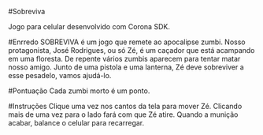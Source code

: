 #Sobreviva

Jogo para celular desenvolvido com Corona SDK.

#Enrredo SOBREVIVA é um jogo que remete ao apocalipse zumbi. Nosso protagonista, José Rodrigues, ou só Zé, é um caçador que está acampando em uma floresta. De repente vários zumbis aparecem para tentar matar nosso amigo. Junto de uma pistola e uma lanterna, Zé deve sobreviver a esse pesadelo, vamos ajudá-lo.

#Pontuação Cada zumbi morto é um ponto.

#Instruções Clique uma vez nos cantos da tela para mover Zé. Clicando mais de uma vez para o lado fará com que Zé atire. Quando a munição acabar, balance o celular para recarregar.
